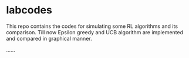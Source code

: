 # labcodes
This repo contains the codes for simulating some RL algorithms and its comparison.
Till now Epsilon greedy and UCB algorithm are implemented and compared in graphical manner.

...... 
